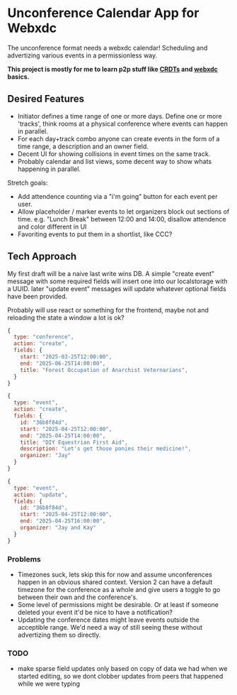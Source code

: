 # Unconference Calendar App for Webxdc

The unconference format needs a webxdc calendar! Scheduling and advertizing various events in a permissionless way.

**This project is mostly for me to learn p2p stuff like [CRDTs](https://mattweidner.com/2023/09/26/crdt-survey-1.html) and [webxdc](https://webxdc.org) basics.**

## Desired Features
- Initiator defines a time range of one or more days. Define one or more 'tracks', think rooms at a physical conference where events can happen in parallel.
- For each day+track combo anyone can create events in the form of a time range, a description and an owner field.
- Decent UI for showing collisions in event times on the same track.
- Probably calendar and list views, some decent way to show whats happening in parallel.

Stretch goals:
- Add attendence counting via a "i'm going" button for each event per user.
- Allow placeholder / marker events to let organizers block out sections of time. e.g. "Lunch Break" between 12:00 and 14:00, disallow attendence and color different in UI
- Favoriting events to put them in a shortlist, like CCC?

## Tech Approach
My first draft will be a naive last write wins DB. A simple "create event" message with some required fields will insert one into our localstorage with a UUID. later "update event" messages will update whatever optional fields have been provided.

Probably will use react or something for the frontend, maybe not and reloading the state a window a lot is ok?

```js
{
  type: "conference",
  action: "create",
  fields: {
    start: "2025-03-25T12:00:00",
    end: "2025-06-25T14:00:00",
    title: "Forest Occupation of Anarchist Veternarians",
  }
}

{
  type: "event",
  action: "create",
  fields: {
    id: "36b8f84d",
    start: "2025-04-25T12:00:00",
    end: "2025-04-25T14:00:00",
    title: "DIY Equestrian First Aid",
    description: "Let's get those ponies their medicine!",
    organizer: "Jay"
  }
}

{
  type: "event",
  action: "update",
  fields: {
    id: "36b8f84d",
    start: "2025-04-25T12:00:00",
    end: "2025-04-25T16:00:00",
    organizer: "Jay and Kay"
  }
}

```

### Problems
- Timezones suck, lets skip this for now and assume unconferences happen in an obvious shared context. Version 2 can have a default timezone for the conference as a whole and give users a toggle to go between their own and the conference's.
- Some level of permissions might be desirable. Or at least if someone deleted your event it'd be nice to have a notification?
- Updating the conference dates might leave events outside the acceptible range. We'd need a way of still seeing these without advertizing them so directly.


### TODO
- make sparse field updates only based on copy of data we had when we started editing, so we dont clobber updates from peers that happened while we were typing